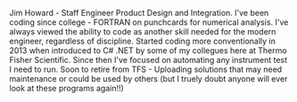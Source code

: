 Jim Howard - Staff Engineer Product Design and Integration.
I've been coding since college - FORTRAN on punchcards for numerical analysis. I've always viewed the ability to code as another skill needed for the modern engineer, regardless of discipline.
Started coding more conventionally in 2013 when introduced to C# .NET by some of my collegues here at Thermo Fisher Scientific.  Since then I've focused on automating any instrument test I need to run.
Soon to retire from TFS - Uploading solutions that may need maintenance or could be used by others (but I truely doubt anyone will ever look at these programs again!!)
